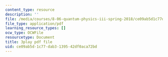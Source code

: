 ```yaml
---
content_type: resource
description: ''
file: /media/courses/8-06-quantum-physics-iii-spring-2018/ce09ab5d1c77dab3139542df0aca72bd_RWPfOV0CV5Y.pdf
file_type: application/pdf
learning_resource_types: []
ocw_type: OCWFile
resourcetype: Document
title: 3play pdf file
uid: ce09ab5d-1c77-dab3-1395-42df0aca72bd
---
```

